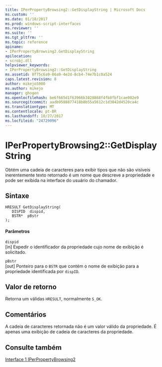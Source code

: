 ```yaml
---
title: IPerPropertyBrowsing2::GetDisplayString | Microsoft Docs
ms.custom: ''
ms.date: 01/18/2017
ms.prod: windows-script-interfaces
ms.reviewer: ''
ms.suite: ''
ms.tgt_pltfrm: ''
ms.topic: reference
apiname:
- IPerPropertyBrowsing2.GetDisplayString
apilocation:
- scrobj.dll
helpviewer_keywords:
- IPerPropertyBrowsing2::GetDisplayString
ms.assetid: 8f75c6a9-86a9-4e2d-8cb4-74e7b1c0a524
caps.latest.revision: 8
author: mikejo5000
ms.author: mikejo
manager: ghogen
ms.openlocfilehash: be6f665d1f63966b3828868f4fb8fbf1cae002e9
ms.sourcegitcommit: aadb9588877418b8b55a5612c1d3842d4520ca4c
ms.translationtype: MT
ms.contentlocale: pt-BR
ms.lasthandoff: 10/27/2017
ms.locfileid: "24729096"
---
```

# <a name="iperpropertybrowsing2getdisplaystring"></a>IPerPropertyBrowsing2::GetDisplayString
Obtém uma cadeia de caracteres para exibir tipos que não são visíveis inerentemente texto retornado é um nome que descreve a propriedade e pode ser exibida na interface do usuário do chamador.  
  
## <a name="syntax"></a>Sintaxe  
  
```  
HRESULT GetDisplayString(  
   DISPID  dispid,  
   BSTR*  pBstr  
);  
```  
  
#### <a name="parameters"></a>Parâmetros  
 `dispid`  
 [in] Expedir o identificador da propriedade cujo nome de exibição é solicitado.  
  
 `pBstr`  
 [out] Ponteiro para o `BSTR` que contém o nome de exibição para a propriedade identificada por `dispID`.  
  
## <a name="return-value"></a>Valor de retorno  
 Retorna um válidas `HRESULT`, normalmente `S_OK`.  
  
## <a name="remarks"></a>Comentários  
 A cadeia de caracteres retornada não é um valor válido da propriedade. É apenas uma exibição de cadeia de caracteres da propriedade.  
  
## <a name="see-also"></a>Consulte também  
 [Interface 1 IPerPropertyBrowsing2](../../winscript/reference/iperpropertybrowsing2-interface-1.md)